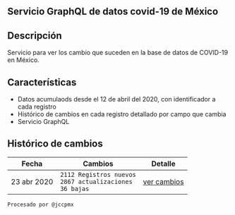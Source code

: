 ## Servicio GraphQL de datos covid-19 de México

## Descripción
Servicio para ver los cambio que suceden en la base de datos de COVID-19 en México.


## Características
- Datos acumulaods desde el 12 de abril del 2020, con identificador a cada registro
- Histórico de cambios en cada registro detallado por campo que cambia
- Servicio GraphQL


## Histórico de cambios

|Fecha|Cambios|Detalle|
|------------|-------------------|------------------|
|23 abr 2020 |```2112 Registros nuevos``` <br />```2867 actualizaciones``` <br />```36 bajas```|[ver cambios][abr20] |


`Procesado por @jccpmx`

[abr20]: <https://github.com/jccpmx/covid19mx/blob/master/cambios23abr20.md>
